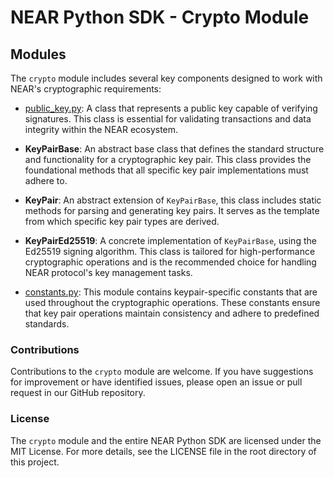# NEAR Python SDK - Crypto Module

## Modules

The `crypto` module includes several key components designed to work with NEAR's cryptographic requirements:

* [public_key.py](https://github.com/bpolania/near_api_py/blob/main/packages/crypto/src/public_key.py): A class that represents a public key capable of verifying signatures. This class is essential for validating transactions and data integrity within the NEAR ecosystem.

* **KeyPairBase**: An abstract base class that defines the standard structure and functionality for a cryptographic key pair. This class provides the foundational methods that all specific key pair implementations must adhere to.

* **KeyPair**: An abstract extension of `KeyPairBase`, this class includes static methods for parsing and generating key pairs. It serves as the template from which specific key pair types are derived.

* **KeyPairEd25519**: A concrete implementation of `KeyPairBase`, using the Ed25519 signing algorithm. This class is tailored for high-performance cryptographic operations and is the recommended choice for handling NEAR protocol's key management tasks.

- [constants.py](https://github.com/bpolania/near_api_py/blob/main/packages/crypto/src/constants.py): This module contains keypair-specific constants that are used throughout the cryptographic operations. These constants ensure that key pair operations maintain consistency and adhere to predefined standards.

### Contributions

Contributions to the `crypto` module are welcome. If you have suggestions for improvement or have identified issues, please open an issue or pull request in our GitHub repository.

### License

The `crypto` module and the entire NEAR Python SDK are licensed under the MIT License. For more details, see the LICENSE file in the root directory of this project.
